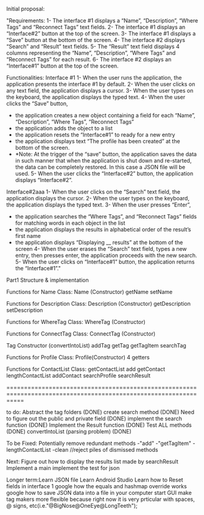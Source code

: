 Initial proposal:

"Requirements:
1-	The interface #1 displays a “Name”, “Description”, “Where Tags” and “Reconnect Tags” text fields.
2-	The interface #1 displays an “Interface#2” button at the top of the screen.
3-	The interface #1 displays a “Save” button at the bottom of the screen.
4-	The interface #2 displays “Search” and “Result” text fields.
5-	The “Result” text field displays 4 columns representing the “Name”, “Description”, “Where Tags” and “Reconnect Tags” for each result.
6-	The interface #2 displays an “Interface#1” button at the top of the screen.

Functionalities:
Interface #1
1-	When the user runs the application, the application presents the interface #1 by default.
2-	When the user clicks on any text field, the application displays a cursor.
3-	When the user types on the keyboard, the application displays the typed text.
4-	When the user clicks the “Save” button,
-	the application creates a new object containing a field for each “Name”, “Description”, “Where Tags”, “Reconnect Tags”
-	the application adds the object to a list
-	the application resets the “Interface#1” to ready for a new entry
-	the application displays text “The profile has been created” at the bottom of the screen.
-	*Note: At the trigger of the “save” button, the application saves the data in such manner that when the application is shut down and re-started, the data can be completely restored. In this case a JSON file will be used.
5-	When the user clicks the “Interface#2” button, the application displays “Interface#2”.

Interface#2aaa
1-	When the user clicks on the “Search” text field, the application displays the cursor.
2-	When the user types on the keyboard, the application displays the typed text.
3-	When the user presses “Enter”,
-	the application searches the “Where Tags”, and “Reconnect Tags” fields for matching words in each object in the list
-	the application displays the results in alphabetical order of the result’s first name
-	the application displays “Displaying __ results” at the bottom of the screen
4-	When the user erases the “Search” text field, types a new entry, then presses enter, the application proceeds with the new search.
5-	When the user clicks on “Interface#1” button, the application returns the “Interface#1”."


Part1 Structure & implementation

Functions for Name Class:                   Name (Constructor)
                                            getName
                                            setName

Functions for Description Class:            Description (Constructor)
                                            getDescription
                                            setDescription

Functions for WhereTag Class:               WhereTag (Constructor)

Functions for ConnectTag Class:             ConnectTag (Constructor)

Tag                                         Constructor (convertIntoList)
                                            addTag
                                            getTag
                                            getTagItem
                                            searchTag


Functions for Profile Class:                Profile(Constructor)
                                            4 getters

Functions for ContactList Class:            getContactList
                                            add
                                            getContact
                                            lengthContactList
                                            addContact
                                            searchProfile
                                            searchResult

=================================================================================================================

to do:      Abstract the tag folders (DONE)
            create search method (DONE)
            Need to figure out the public and private field (DONE)
            implement the search function (DONE)
            Implement the Result function (DONE)
            Test ALL methods (DONE)
            convertIntoList (parsing problem) (DONE)


To be Fixed: Potentially remove redundant methods
                              -"add"
                              -"getTagItem"
                              -lengthContactList
                              -clean //reject piles of dismissed methods


Next:
      Figure out how to display the results list made by searchResult
      Implement a main
      implement the test for json


Longer term:Learn JSON file
            Learn Android Studio
            Learn how to Reset fields in interface 1
            google how the equals and hashmap override works
            google how to save JSON data into a file in your computer
            start GUI
            make tag makers more flexible because right now it is very prticular with spaces, @ signs, etc(i.e."@BigNose@OneEye@LongTeeth");


